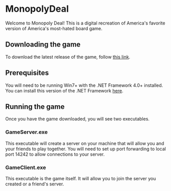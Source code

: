 # MonopolyDeal
Welcome to Monopoly Deal! This is a digital recreation of America's favorite version of America's most-hated board game.

## Downloading the game
To download the latest release of the game, follow [this link](https://minhaskamal.github.io/DownGit/#/home?url=https://github.com/robinschiro/MonopolyDeal/tree/master/Release).

## Prerequisites
You will need to be running Win7+ with the .NET Framework 4.0+ installed. You can install this version of the .NET Framework [here](https://www.microsoft.com/en-us/download/confirmation.aspx?id=17851).

## Running the game
Once you have the game downloaded, you will see two executables. 

### GameServer.exe
This executable will create a server on your machine that will allow you and your friends to play together. You will need to set up port forwarding to local port 14242 to allow connections to your server.

### GameClient.exe 
This executable is the game itself. It will allow you to join the server you created or a friend's server. 
